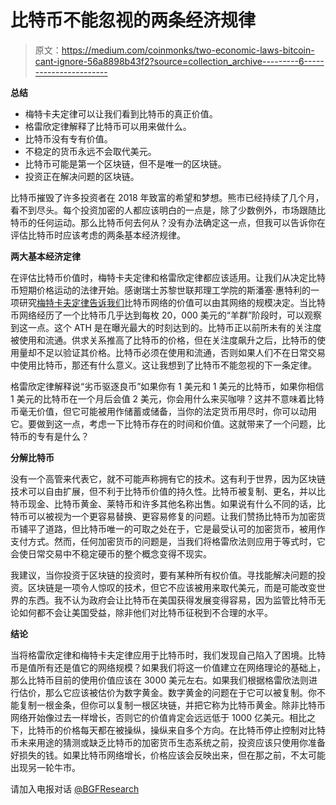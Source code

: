 # 比特币不能忽视的两条经济规律

> 原文：<https://medium.com/coinmonks/two-economic-laws-bitcoin-cant-ignore-56a8898b43f2?source=collection_archive---------6----------------------->

**总结**

*   梅特卡夫定律可以让我们看到比特币的真正价值。
*   格雷欣定律解释了比特币可以用来做什么。
*   比特币没有专有价值。
*   不稳定的货币永远不会取代美元。
*   比特币可能是第一个区块链，但不是唯一的区块链。
*   投资正在解决问题的区块链。

比特币摧毁了许多投资者在 2018 年致富的希望和梦想。熊市已经持续了几个月，看不到尽头。每个投资加密的人都应该明白的一点是，除了少数例外，市场跟随比特币的任何运动。那么比特币何去何从？没有办法确定这一点，但我可以告诉你在评估比特币时应该考虑的两条基本经济规律。

**两大基本经济定律**

在评估比特币价值时，梅特卡夫定律和格雷欣定律都应该适用。让我们从决定比特币短期价格运动的法律开始。感谢瑞士苏黎世联邦理工学院的斯潘塞·惠特利的一项研究[梅特卡夫定律告诉我们](https://www.technologyreview.com/s/610614/how-network-theory-predicts-the-value-of-bitcoin/)比特币网络的价值可以由其网络的规模决定。当比特币网络经历了一个比特币几乎达到每枚 20，000 美元的“羊群”阶段时，可以观察到这一点。这个 ATH 是在曝光最大的时刻达到的。比特币正以前所未有的关注度被使用和流通。供求关系推高了比特币的价格，但在关注度飙升之后，比特币的使用量却不足以验证其价格。比特币必须在使用和流通，否则如果人们不在日常交易中使用比特币，那还有什么意义。这让我想到了比特币不能忽视的下一条定律。

格雷欣定律解释说“劣币驱逐良币”如果你有 1 美元和 1 美元的比特币，如果你相信 1 美元的比特币在一个月后会值 2 美元，你会用什么来买咖啡？这并不意味着比特币毫无价值，但它可能被用作储蓄或储备，当你的法定货币用尽时，你可以动用它。要做到这一点，考虑一下比特币存在的时间和价值。这就带来了一个问题，比特币的专有是什么？

**分解比特币**

没有一个高管来代表它，就不可能声称拥有它的技术。这有利于世界，因为区块链技术可以自由扩展，但不利于比特币价值的持久性。比特币被复制、更名，并以比特币现金、比特币黄金、莱特币和许多其他名称出售。如果说有什么不同的话，比特币可以被视为一个更容易替换、更容易修复的问题。让我们赞扬比特币为加密货币铺平了道路，但比特币唯一的可取之处在于，它是最受认可的加密货币，被用作支付方式。然而，任何加密货币的问题是，当我们将格雷欣法则应用于等式时，它会使日常交易中不稳定硬币的整个概念变得不现实。

我建议，当你投资于区块链的投资时，要有某种所有权价值。寻找能解决问题的投资。区块链是一项令人惊叹的技术，但它不应该被用来取代美元，而是可能改变世界的东西。我不认为政府会让比特币在美国获得发展变得容易，因为监管比特币无论如何都不会让美国受益，除非他们对比特币征税到不合理的水平。

**结论**

当将格雷欣定律和梅特卡夫定律应用于比特币时，我们发现自己陷入了困境。比特币是值所有还是值它的网络规模？如果我们将这一价值建立在网络理论的基础上，那么比特币目前的使用价值应该在 3000 美元左右。如果我们根据格雷欣法则进行估价，那么它应该被估价为数字黄金。数字黄金的问题在于它可以被复制。你不能复制一根金条，但你可以复制一根区块链，并把它称为比特币黄金。除非比特币网络开始像过去一样增长，否则它的价值肯定会远远低于 1000 亿美元。相比之下，比特币的价格每天都在被操纵，操纵来自多个方向。在比特币停止控制对比特币未来用途的猜测或缺乏比特币的加密货币生态系统之前，投资应该只使用你准备好损失的钱。如果比特币网络增长，价格应该会反映出来，但在那之前，不太可能出现另一轮牛市。

请加入电报对话 [@BGFResearch](https://t.me/BGFResearch)